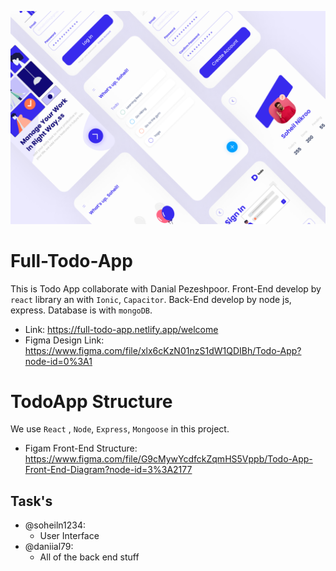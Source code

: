 ![Todo App Design Shot](https://github.com/soheilnikroo/Full-Todo-App/blob/master/TodoApp-Preview.png)

# Full-Todo-App

This is Todo App collaborate with Danial Pezeshpoor. Front-End develop by `react` library an with `Ionic`, `Capacitor`. Back-End develop by node js, express. Database is with `mongoDB`.

- Link: https://full-todo-app.netlify.app/welcome
- Figma Design Link: https://www.figma.com/file/xlx6cKzN01nzS1dW1QDIBh/Todo-App?node-id=0%3A1

# TodoApp Structure

We use `React` , `Node`, `Express`, `Mongoose` in this project.

- Figam Front-End Structure: https://www.figma.com/file/G9cMywYcdfckZqmHS5Vppb/Todo-App-Front-End-Diagram?node-id=3%3A2177

## Task's

- @soheiln1234:
  - User Interface
- @daniial79:
  - All of the back end stuff
